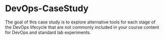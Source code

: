 # DevOps-CaseStudy
The goal of this case study is to explore alternative tools for each stage of the DevOps lifecycle that are not commonly included in your course content for DevOps and standard lab experiments.
